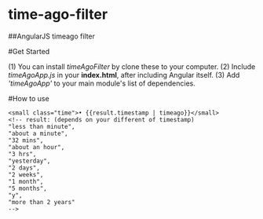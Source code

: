 time-ago-filter
===============

##AngularJS timeago filter

#Get Started

(1) You can install *timeAgoFilter* by clone these to your computer.
(2) Include *timeAgoApp.js* in your **index.html**, after including Angular itself.
(3) Add *'timeAgoApp'* to your main module's list of dependencies.

#How to use

```
<small class="time">• {{result.timestamp | timeago}}</small>
<!-- result: (depends on your different of timestamp)
"less than minute",
"about a minute",
"32 mins",
"about an hour",
"3 hrs",
"yesterday",
"2 days",
"2 weeks",
"1 month",
"5 months",
"y",
"more than 2 years"
-->
```